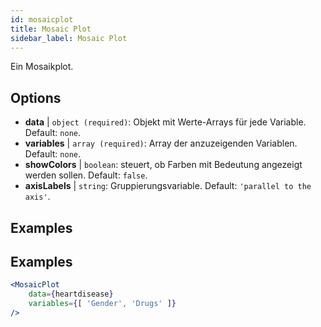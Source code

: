 ```yaml
---
id: mosaicplot
title: Mosaic Plot
sidebar_label: Mosaic Plot
---
```


Ein Mosaikplot.

## Options

* __data__ | `object (required)`: Objekt mit Werte-Arrays für jede Variable. Default: `none`.
* __variables__ | `array (required)`: Array der anzuzeigenden Variablen. Default: `none`.
* __showColors__ | `boolean`: steuert, ob Farben mit Bedeutung angezeigt werden sollen. Default: `false`.
* __axisLabels__ | `string`: Gruppierungsvariable. Default: `'parallel to the axis'`.


## Examples

## Examples

```jsx live
<MosaicPlot
    data={heartdisease} 
    variables={[ 'Gender', 'Drugs' ]}
/>
```

